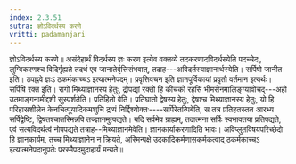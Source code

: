 ```yaml
---
index: 2.3.51
sutra: ज्ञोऽविदर्थस्य करणे
vritti: padamanjari
---
```


 ज्ञोऽविदर्थस्य करणे॥ असंदेहार्थं विदर्थस्य ज्ञः करण इत्येव वक्तव्ये तदकरणादविदर्थस्येति पदच्चेदः, लुग्विकरणश्च विदिर्गृह्यते तदर्थ एव जानातेर्वृत्तिसंभवात्, तदाह---अविदर्तस्याज्ञानार्थस्येति। सर्पिषो जानीत इति। ठपह्नवे ज्ञःऽ ठकर्मकाच्चऽ इत्यात्मनेपदम्। प्रवृत्तिवचन इति ज्ञानपूर्विकायां प्रवृतौ वर्तमान इत्यर्थः। सर्पिषि रक्त इति। रागो मिथ्याज्ञानस्य हेतुः, द्रौपद्यां रक्तो हि कीचको रहसि भीमसेनमालिङ्ग्यावोचद्---अहो उतमाङ्गनामीद्दशी सुस्पर्शतेति। प्रतिहितो वेति। प्रतिघातो द्वेषस्य हेतुः, द्वेषश्च मिथ्याज्ञानस्य हेतुः, यो हि परिहासशीलेन केनचित्पूयादिकमशुचि द्रव्यं निर्द्दिश्योक्तः----सर्पिरेतत्पिबेति, स तत्र प्रतिहतस्तत आरभ्य सर्पिद्वेष्टि, द्विषतश्चातस्मिन्नपि तज्ज्ञानमुत्पद्यते। यदि सर्वमेव ग्राह्यम्, तदात्मना सर्पिः स्वभावतया प्रतिपद्यते, एवं सत्यविदर्थत्वं नोपपद्यते तत्राह--मिथ्याज्ञानमेवेति। ज्ञानकार्याकरणादिति भावः। अविप्लुतविषयपरिच्छेदो हि ज्ञानकार्यम्, तच्च मिथ्याज्ञानेन न क्रियते, अस्मिन्पक्षे उदकादिकर्मणासकर्मकत्वाद् ठकर्मकाच्चऽ इत्यात्मनेपदानुपतेः परस्मैपदमुदाहार्यं मन्यते॥
